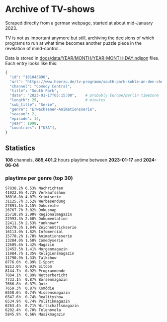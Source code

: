 # Archive of TV-shows

Scraped directly from a german webpage, started at about mid-January 2023.

TV is not as important anymore but still, archiving the decisions of which programs to run at what time
becomes another puzzle piece in the revelation of mind-control.. 

Data is stored in [docs/data/YEAR/MONTH/YEAR-MONTH-DAY.ndjson](docs/data/) files. 
Each entry looks like this:

```python
{
  "id": "181043890", 
  "url": "https://www.hoerzu.de/tv-programm/south-park-kohle-an-den-chefkoch/bid_181043890/", 
  "channel": "Comedy Central", 
  "title": "South Park", 
  "date": "2023-01-17T05:15:00",    # probably Europe/Berlin timezone 
  "length": 25,                     # minutes 
  "sub_title": "Serie", 
  "genre": "Erwachsenen-Animationsserie", 
  "season": 2, 
  "episode": 14, 
  "year": 1998, 
  "countries": ["USA"],
}
```

## Statistics

**108** channels, **885,401.2** hours playtime between **2023-01-17** and **2024-06-04**


### playtime per genre (top 30)

    57838.2h 6.53% Nachrichten
    41922.9h 4.73% Verkaufsshow
    36016.8h 4.07% Krimiserie
    31125.7h 3.52% Werbesendung
    27891.1h 3.15% Dokureihe
    26767.7h 3.02% Dokusoap
    25718.8h 2.90% Regionalmagazin
    22993.3h 2.60% Dokumentation
    22411.5h 2.53% *unknown*
    16279.3h 1.84% Zeichentrickserie
    16113.0h 1.82% Infomercial
    15778.2h 1.78% Animationsserie
    13284.0h 1.50% Comedyserie
    12605.6h 1.42% Magazin
    12452.5h 1.41% Morgenmagazin
    11984.7h 1.35% Religionsmagazin
    11790.9h 1.33% Talkshow
    8776.0h  0.99% E-Sport
    8213.0h  0.93% Sitcom
    8144.7h  0.92% Programmende
    7884.1h  0.89% Wetterbericht
    7733.1h  0.87% Börsenmagazin
    7666.8h  0.87% Quiz
    7659.3h  0.87% Komödie
    6558.6h  0.74% Wissensmagazin
    6547.6h  0.74% Realityshow
    6534.9h  0.74% Politikmagazin
    6263.4h  0.71% Wirtschaftsmagazin
    6202.4h  0.70% Telenovela
    5845.9h  0.66% Musikmagazin
